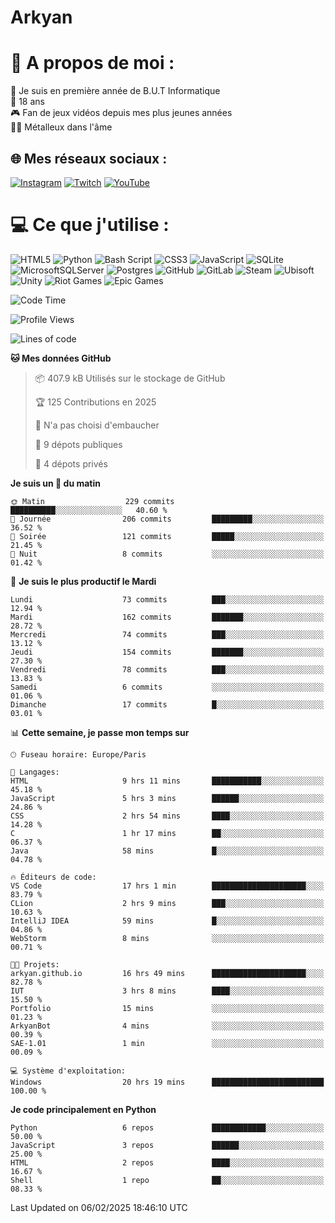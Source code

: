 # Arkyan
 # 💫 A propos de moi :
📖 Je suis en première année de B.U.T Informatique  
🎂 18 ans  
🎮 Fan de jeux vidéos depuis mes plus jeunes années  
🤘🏻 Métalleux dans l'âme  

## 🌐 Mes réseaux sociaux :
[![Instagram](https://img.shields.io/badge/Instagram-%23E4405F.svg?logo=Instagram&logoColor=white)](https://instagram.com/arkyan25) [![Twitch](https://img.shields.io/badge/Twitch-%239146FF.svg?logo=Twitch&logoColor=white)](https://twitch.tv/arkyan_) [![YouTube](https://img.shields.io/badge/YouTube-%23FF0000.svg?logo=YouTube&logoColor=white)](https://youtube.com/@arkyan_) 

# 💻 Ce que j'utilise :
![HTML5](https://img.shields.io/badge/html5-%23E34F26.svg?style=for-the-badge&logo=html5&logoColor=white) ![Python](https://img.shields.io/badge/python-3670A0?style=for-the-badge&logo=python&logoColor=ffdd54) ![Bash Script](https://img.shields.io/badge/bash_script-%23121011.svg?style=for-the-badge&logo=gnu-bash&logoColor=white) ![CSS3](https://img.shields.io/badge/css3-%231572B6.svg?style=for-the-badge&logo=css3&logoColor=white) ![JavaScript](https://img.shields.io/badge/javascript-%23323330.svg?style=for-the-badge&logo=javascript&logoColor=%23F7DF1E) ![SQLite](https://img.shields.io/badge/sqlite-%2307405e.svg?style=for-the-badge&logo=sqlite&logoColor=white) ![MicrosoftSQLServer](https://img.shields.io/badge/Microsoft%20SQL%20Server-CC2927?style=for-the-badge&logo=microsoft%20sql%20server&logoColor=white) ![Postgres](https://img.shields.io/badge/postgres-%23316192.svg?style=for-the-badge&logo=postgresql&logoColor=white) ![GitHub](https://img.shields.io/badge/github-%23121011.svg?style=for-the-badge&logo=github&logoColor=white) ![GitLab](https://img.shields.io/badge/gitlab-%23181717.svg?style=for-the-badge&logo=gitlab&logoColor=white) ![Steam](https://img.shields.io/badge/steam-%23000000.svg?style=for-the-badge&logo=steam&logoColor=white) ![Ubisoft](https://img.shields.io/badge/Ubisoft-%23F5F5F5.svg?style=for-the-badge&logo=Ubisoft&logoColor=black) ![Unity](https://img.shields.io/badge/unity-%23000000.svg?style=for-the-badge&logo=unity&logoColor=white) ![Riot Games](https://img.shields.io/badge/riotgames-D32936.svg?style=for-the-badge&logo=riotgames&logoColor=white) ![Epic Games](https://img.shields.io/badge/epicgames-%23313131.svg?style=for-the-badge&logo=epicgames&logoColor=white)

<!--START_SECTION:waka-->
![Code Time](http://img.shields.io/badge/Code%20Time-230%20hrs%2037%20mins-blue)

![Profile Views](http://img.shields.io/badge/Vues%20du%20profil-0-blue)

![Lines of code](https://img.shields.io/badge/Depuis%20Hello%20World%2C%20j%27ai%20%C3%A9crit-4.0%20million%20Lignes%20de%20code-blue)

**🐱 Mes données GitHub** 

> 📦 407.9 kB Utilisés sur le stockage de GitHub 
 > 
> 🏆 125 Contributions en 2025
 > 
> 🚫 N'a pas choisi d'embaucher
 > 
> 📜 9 dépots publiques 
 > 
> 🔑 4 dépots privés 
 > 
**Je suis un 🐤 du matin** 

```text
🌞 Matin                  229 commits         ██████████░░░░░░░░░░░░░░░   40.60 % 
🌆 Journée                206 commits         █████████░░░░░░░░░░░░░░░░   36.52 % 
🌃 Soirée                 121 commits         █████░░░░░░░░░░░░░░░░░░░░   21.45 % 
🌙 Nuit                   8 commits           ░░░░░░░░░░░░░░░░░░░░░░░░░   01.42 % 
```
📅 **Je suis le plus productif le Mardi** 

```text
Lundi                    73 commits          ███░░░░░░░░░░░░░░░░░░░░░░   12.94 % 
Mardi                    162 commits         ███████░░░░░░░░░░░░░░░░░░   28.72 % 
Mercredi                 74 commits          ███░░░░░░░░░░░░░░░░░░░░░░   13.12 % 
Jeudi                    154 commits         ███████░░░░░░░░░░░░░░░░░░   27.30 % 
Vendredi                 78 commits          ███░░░░░░░░░░░░░░░░░░░░░░   13.83 % 
Samedi                   6 commits           ░░░░░░░░░░░░░░░░░░░░░░░░░   01.06 % 
Dimanche                 17 commits          █░░░░░░░░░░░░░░░░░░░░░░░░   03.01 % 
```


📊 **Cette semaine, je passe mon temps sur** 

```text
🕑︎ Fuseau horaire: Europe/Paris

💬 Langages: 
HTML                     9 hrs 11 mins       ███████████░░░░░░░░░░░░░░   45.18 % 
JavaScript               5 hrs 3 mins        ██████░░░░░░░░░░░░░░░░░░░   24.86 % 
CSS                      2 hrs 54 mins       ████░░░░░░░░░░░░░░░░░░░░░   14.28 % 
C                        1 hr 17 mins        ██░░░░░░░░░░░░░░░░░░░░░░░   06.37 % 
Java                     58 mins             █░░░░░░░░░░░░░░░░░░░░░░░░   04.78 % 

🔥 Éditeurs de code: 
VS Code                  17 hrs 1 min        █████████████████████░░░░   83.79 % 
CLion                    2 hrs 9 mins        ███░░░░░░░░░░░░░░░░░░░░░░   10.63 % 
IntelliJ IDEA            59 mins             █░░░░░░░░░░░░░░░░░░░░░░░░   04.86 % 
WebStorm                 8 mins              ░░░░░░░░░░░░░░░░░░░░░░░░░   00.71 % 

🐱‍💻 Projets: 
arkyan.github.io         16 hrs 49 mins      █████████████████████░░░░   82.78 % 
IUT                      3 hrs 8 mins        ████░░░░░░░░░░░░░░░░░░░░░   15.50 % 
Portfolio                15 mins             ░░░░░░░░░░░░░░░░░░░░░░░░░   01.23 % 
ArkyanBot                4 mins              ░░░░░░░░░░░░░░░░░░░░░░░░░   00.39 % 
SAE-1.01                 1 min               ░░░░░░░░░░░░░░░░░░░░░░░░░   00.09 % 

💻 Système d'exploitation: 
Windows                  20 hrs 19 mins      █████████████████████████   100.00 % 
```

**Je code principalement en Python** 

```text
Python                   6 repos             ████████████░░░░░░░░░░░░░   50.00 % 
JavaScript               3 repos             ██████░░░░░░░░░░░░░░░░░░░   25.00 % 
HTML                     2 repos             ████░░░░░░░░░░░░░░░░░░░░░   16.67 % 
Shell                    1 repo              ██░░░░░░░░░░░░░░░░░░░░░░░   08.33 % 
```




 Last Updated on 06/02/2025 18:46:10 UTC
<!--END_SECTION:waka-->

<!--START_SECTION:SHOW_PROJECTS-->
<!--END_SECTION:SHOW_PROJECTS-->

<!--START_SECTION:SHOW_LINES_OF_CODE-->
<!--END_SECTION:SHOW_LINES_OF_CODE-->

<!--START_SECTION:SHOW_TOTAL_CODE_TIME-->
<!--END_SECTION:SHOW_TOTAL_CODE_TIME-->

<!--START_SECTION:SHOW_PROFILE_VIEWS-->
<!--END_SECTION:SHOW_PROFILE_VIEWS-->

<!--START_SECTION:SHOW_COMMIT-->
<!--END_SECTION:SHOW_COMMIT-->

<!--START_SECTION:SHOW_DAYS_OF_WEEK-->
<!--END_SECTION:SHOW_DAYS_OF_WEEK-->

<!--START_SECTION:SHOW_LANGUAGE-->
<!--END_SECTION:SHOW_LANGUAGE-->

<!--START_SECTION:SHOW_TIMEZONE-->
<!--END_SECTION:SHOW_TIMEZONE-->

<!--START_SECTION:SHOW_LANGUAGE_PER_REPO-->
<!--END_SECTION:SHOW_LANGUAGE_PER_REPO-->

<!--START_SECTION:SHOW_SHORT_INFO-->
<!--END_SECTION:SHOW_SHORT_INFO-->
